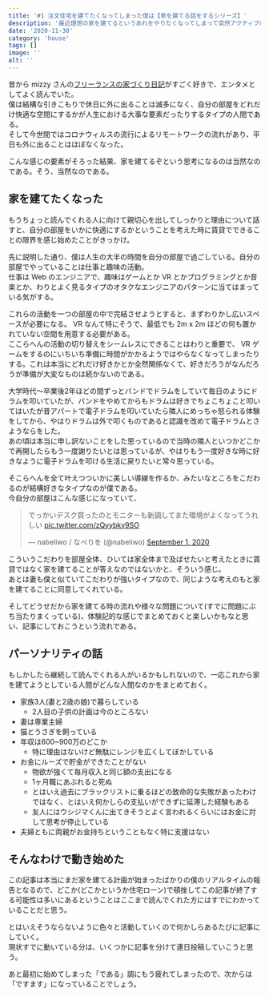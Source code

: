 ```yaml
---
title: '#1 注文住宅を建てたくなってしまった僕は【家を建てる話をするシリーズ】'
description: '最近理想の家を建てるというあれをやりたくなってしまって突然アクティブになったので活動をまとめていこうという気持ちになっています。'
date: '2020-11-30'
category: 'house'
tags: []
image: ''
alt: ''
---
```


昔から mizzy さんの[フリーランスの家づくり日記](https://mizzy.hateblo.jp/)がすごく好きで、エンタメとしてよく読んでいた。  
僕は結構な引きこもりで休日に外に出ることは滅多になく、自分の部屋をどれだけ快適な空間にするかが人生における大事な要素だったりするタイプの人間である。  
そして今世間ではコロナウィルスの流行によるリモートワークの流れがあり、平日も外に出ることはほぼなくなった。

こんな感じの要素がそろった結果、家を建てるぞという思考になるのは当然なのである。そう、当然なのである。

## 家を建てたくなった

もうちょっと読んでくれる人に向けて親切心を出してしっかりと理由について話すと、自分の部屋をいかに快適にするかということを考えた時に賃貸でできることの限界を感じ始めたことがきっかけ。

先に説明した通り、僕は人生の大半の時間を自分の部屋で過ごしている。自分の部屋でやっていることは仕事と趣味の活動。  
仕事は Web のエンジニアで、趣味はゲームとか VR とかプログラミングとか音楽とか、わりとよく見るタイプのオタクなエンジニアのパターンに当てはまっている気がする。

これらの活動を一つの部屋の中で完結させようとすると、まずわりかし広いスペースが必要になる。 VR なんて特にそうで、最低でも 2m x 2m ほどの何も置かれていない空間を用意する必要がある。  
ここらへんの活動の切り替えをシームレスにできることはわりと重要で、 VR ゲームをするのにいちいち準備に時間がかかるようではやらなくなってしまったりする。これは本当にどれだけ好きかとか全然関係なくて、好きだろうがなんだろうが準備が大変なものは続かないのである。

大学時代〜卒業後2年ほどの間ずっとバンドでドラムをしていて毎日のようにドラムを叩いていたが、バンドをやめてからもドラムは好きでちょこちょこと叩いてはいたが昔アパートで電子ドラムを叩いていたら隣人にめっちゃ怒られる体験をしてから、やはりドラムは外で叩くものであると認識を改めて電子ドラムとさようならをした。  
あの頃は本当に申し訳ないことをした思っているので当時の隣人といつかどこかで再開したらもう一度謝りたいとは思っているが、やはりもう一度好きな時に好きなように電子ドラムを叩ける生活に戻りたいと常々思っている。

そこらへんを全て叶えつついかに美しい導線を作るか、みたいなところをこだわるのが結構好きなタイプなのが僕である。  
今自分の部屋はこんな感じになっていて、

<blockquote class="twitter-tweet"><p lang="ja" dir="ltr">でっかいデスク買ったのとモニターも新調してまた環境がよくなってうれしい <a href="https://t.co/zQyybky9SO">pic.twitter.com/zQyybky9SO</a></p>&mdash; nabeliwo / なべりを (@nabeliwo) <a href="https://twitter.com/nabeliwo/status/1300807748150460416?ref_src=twsrc%5Etfw">September 1, 2020</a></blockquote> <script async src="https://platform.twitter.com/widgets.js" charset="utf-8"></script>

こういうこだわりを部屋全体、ひいては家全体まで及ばせたいと考えたときに賃貸ではなく家を建てることが答えなのではないかと、そういう感じ。  
あとは妻も僕と似ていてこだわりが強いタイプなので、同じような考えのもと家を建てることに同意してくれている。

そしてどうせだから家を建てる時の流れや様々な問題について(すでに問題にぶち当たりまくっている)、体験記的な感じでまとめておくと楽しいかもなと思い、記事にしておこうという流れである。

## パーソナリティの話

もしかしたら継続して読んでくれる人がいるかもしれないので、一応これから家を建てようとしている人間がどんな人間なのかをまとめておく。

- 家族3人(妻と2歳の娘)で暮らしている
  - 2人目の子供の計画は今のところない
- 妻は専業主婦
- 猫とうさぎを飼っている
- 年収は600~900万のどこか
  - 特に理由はないけど無駄にレンジを広くしてぼかしている
- お金にルーズで貯金ができたことがない
  - 物欲が強くて毎月収入と同じ額の支出になる
  - 1ヶ月職にあぶれると死ぬ
  - とはいえ過去にブラックリストに乗るほどの致命的な失敗があったわけではなく、とはいえ何かしらの支払いができずに延滞した経験もある
  - 友人にはウシジマくんに出てきそうとよく言われるくらいにはお金に対して思考が停止している
- 夫婦ともに両親がお金持ちということもなく特に支援はない

## そんなわけで動き始めた

この記事は本当にまだ家を建てる計画が始まったばかりの僕のリアルタイムの報告となるので、どこか(どこかというか住宅ローン)で頓挫してこの記事が終了する可能性は多いにあるということはここまで読んでくれた方にはすでにわかっていることだと思う。

とはいえそうならないように色々と活動していくので何かしらあるたびに記事にしていく。  
現状すでに動いている分は、いくつかに記事を分けて連日投稿していこうと思う。

あと最初に始めてしまった「である」調にもう疲れてしまったので、次からは「ですます」になっていることでしょう。
